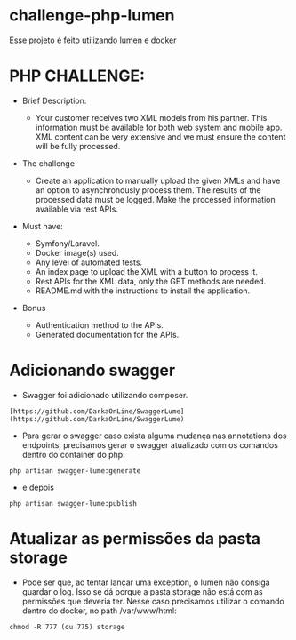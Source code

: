# challenge-php-lumen
Esse projeto é feito utilizando lumen e docker

# PHP CHALLENGE:
- Brief Description:
    - Your customer receives two XML models from his partner. This information must be
available for both web system and mobile app. XML content can be very extensive and we must
ensure the content will be fully processed.

- The challenge
    - Create an application to manually upload the given XMLs and have an option
to asynchronously process them. The results of the processed data must be logged. Make the
processed information available via rest APIs.

- Must have:
    - Symfony/Laravel.
    - Docker image(s) used.
    - Any level of automated tests.
    - An index page to upload the XML with a button to process it.
    - Rest APIs for the XML data, only the GET methods are needed.
    - README.md with the instructions to install the application.

- Bonus
    - Authentication method to the APIs.
    - Generated documentation for the APIs.

# Adicionando swagger
- Swagger foi adicionado utilizando composer.
```
[https://github.com/DarkaOnLine/SwaggerLume](https://github.com/DarkaOnLine/SwaggerLume)
```

- Para gerar o swagger caso exista alguma mudança nas annotations dos endpoints, precisamos gerar o swagger atualizado com os comandos dentro do container do php:
```
php artisan swagger-lume:generate
```

- e depois

```
php artisan swagger-lume:publish
```

# Atualizar as permissões da pasta storage
- Pode ser que, ao tentar lançar uma exception, o lumen não consiga guardar o log. Isso se dá porque a pasta storage não está com as permissões que deveria ter. Nesse caso precisamos utilizar o comando dentro do docker, no path /var/www/html:
```
chmod -R 777 (ou 775) storage
```